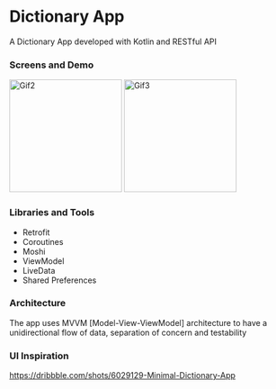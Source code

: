 # Dictionary App
  A Dictionary App developed with Kotlin and RESTful API 

  
### Screens and Demo

<img height= "200" src="https://github.com/A-Rafay32/Dictionary-App--Kotlin/assets/113136294/238bf900-b602-4f2f-b4c8-6ad7faa3609d" alt="Gif2" />
<img height= "200" src="https://github.com/A-Rafay32/Dictionary-App--Kotlin/assets/113136294/5b1e8d77-64d2-408b-bf45-60f9dca42ca6" alt="Gif3" />

  
### Libraries and Tools

- Retrofit
- Coroutines
- Moshi
- ViewModel
- LiveData
- Shared Preferences

### Architecture

The app uses MVVM [Model-View-ViewModel] architecture to have a unidirectional flow of data, separation of concern and testability

### UI Inspiration
https://dribbble.com/shots/6029129-Minimal-Dictionary-App

